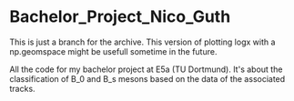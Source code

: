 # Bachelor_Project_Nico_Guth

This is just a branch for the archive. This version of plotting logx with a np.geomspace might be usefull sometime in the future.

All the code for my bachelor project at E5a (TU Dortmund). It's about the classification of B_0 and B_s mesons based on the data of the associated tracks.